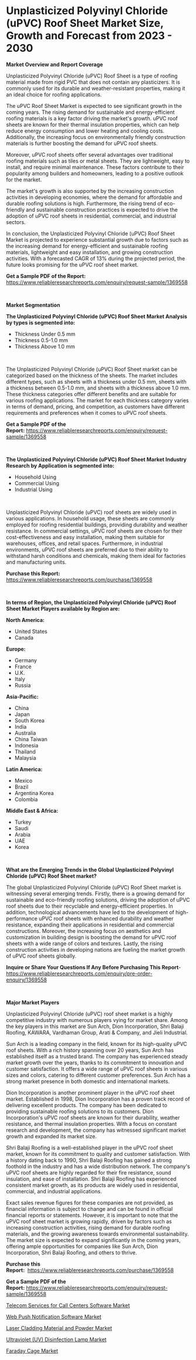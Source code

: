 <p><h1>Unplasticized Polyvinyl Chloride (uPVC) Roof Sheet Market Size, Growth and Forecast from 2023 - 2030</h1></p><p><strong>Market Overview and Report Coverage</strong></p>
<p><p>Unplasticized Polyvinyl Chloride (uPVC) Roof Sheet is a type of roofing material made from rigid PVC that does not contain any plasticizers. It is commonly used for its durable and weather-resistant properties, making it an ideal choice for roofing applications.</p><p>The uPVC Roof Sheet Market is expected to see significant growth in the coming years. The rising demand for sustainable and energy-efficient roofing materials is a key factor driving the market's growth. uPVC roof sheets are known for their thermal insulation properties, which can help reduce energy consumption and lower heating and cooling costs. Additionally, the increasing focus on environmentally friendly construction materials is further boosting the demand for uPVC roof sheets.</p><p>Moreover, uPVC roof sheets offer several advantages over traditional roofing materials such as tiles or metal sheets. They are lightweight, easy to install, and require minimal maintenance. These factors contribute to their popularity among builders and homeowners, leading to a positive outlook for the market.</p><p>The market's growth is also supported by the increasing construction activities in developing economies, where the demand for affordable and durable roofing solutions is high. Furthermore, the rising trend of eco-friendly and sustainable construction practices is expected to drive the adoption of uPVC roof sheets in residential, commercial, and industrial sectors.</p><p>In conclusion, the Unplasticized Polyvinyl Chloride (uPVC) Roof Sheet Market is projected to experience substantial growth due to factors such as the increasing demand for energy-efficient and sustainable roofing materials, lightweight and easy installation, and growing construction activities. With a forecasted CAGR of 13% during the projected period, the future looks promising for the uPVC roof sheet market.</p></p>
<p><strong>Get a Sample PDF of the Report:</strong> <a href="https://www.reliableresearchreports.com/enquiry/request-sample/1369558">https://www.reliableresearchreports.com/enquiry/request-sample/1369558</a></p>
<p>&nbsp;</p>
<p><strong>Market Segmentation</strong></p>
<p><strong>The Unplasticized Polyvinyl Chloride (uPVC) Roof Sheet Market Analysis by types is segmented into:</strong></p>
<p><ul><li>Thickness Under 0.5 mm</li><li>Thickness 0.5-1.0 mm</li><li>Thickness Above 1.0 mm</li></ul></p>
<p>&nbsp;</p>
<p><p>The Unplasticized Polyvinyl Chloride (uPVC) Roof Sheet market can be categorized based on the thickness of the sheets. The market includes different types, such as sheets with a thickness under 0.5 mm, sheets with a thickness between 0.5-1.0 mm, and sheets with a thickness above 1.0 mm. These thickness categories offer different benefits and are suitable for various roofing applications. The market for each thickness category varies in terms of demand, pricing, and competition, as customers have different requirements and preferences when it comes to uPVC roof sheets.</p></p>
<p><strong>Get a Sample PDF of the Report:</strong>&nbsp;<a href="https://www.reliableresearchreports.com/enquiry/request-sample/1369558">https://www.reliableresearchreports.com/enquiry/request-sample/1369558</a></p>
<p>&nbsp;</p>
<p><strong>The Unplasticized Polyvinyl Chloride (uPVC) Roof Sheet Market Industry Research by Application is segmented into:</strong></p>
<p><ul><li>Household Using</li><li>Commercial Using</li><li>Industrial Using</li></ul></p>
<p>&nbsp;</p>
<p><p>Unplasticized Polyvinyl Chloride (uPVC) roof sheets are widely used in various applications. In household usage, these sheets are commonly employed for roofing residential buildings, providing durability and weather resistance. In commercial settings, uPVC roof sheets are chosen for their cost-effectiveness and easy installation, making them suitable for warehouses, offices, and retail spaces. Furthermore, in industrial environments, uPVC roof sheets are preferred due to their ability to withstand harsh conditions and chemicals, making them ideal for factories and manufacturing units.</p></p>
<p><strong>Purchase this Report:</strong>&nbsp; <a href="https://www.reliableresearchreports.com/purchase/1369558">https://www.reliableresearchreports.com/purchase/1369558</a></p>
<p>&nbsp;</p>
<p><strong>In terms of Region, the Unplasticized Polyvinyl Chloride (uPVC) Roof Sheet Market Players available by Region are:</strong></p>
<p>
    <p> <strong> North America: </strong>
        <ul>
            <li>United States</li>
            <li>Canada</li>
        </ul>
        </p> 
    <p> <strong> Europe: </strong>
        <ul>
            <li>Germany</li>
            <li>France</li>
            <li>U.K.</li>
            <li>Italy</li>
            <li>Russia</li>
        </ul>
        </p> 
    <p> <strong> Asia-Pacific: </strong>
        <ul>
            <li>China</li>
            <li>Japan</li>
            <li>South Korea</li>
            <li>India</li>
            <li>Australia</li>
            <li>China Taiwan</li>
            <li>Indonesia</li>
            <li>Thailand</li>
            <li>Malaysia</li>
        </ul>
        </p> 
    <p> <strong> Latin America: </strong>
        <ul>
            <li>Mexico</li>
            <li>Brazil</li>
            <li>Argentina Korea</li>
            <li>Colombia</li>
        </ul>
        </p> 
    <p> <strong> Middle East & Africa: </strong>
        <ul>
            <li>Turkey</li>
            <li>Saudi</li>
            <li>Arabia</li>
            <li>UAE</li>
            <li>Korea</li>
        </ul>
    </p>
    </p>
<p>&nbsp;</p>
<p><strong>What are the Emerging Trends in the Global Unplasticized Polyvinyl Chloride (uPVC) Roof Sheet market?</strong></p>
<p><p>The global Unplasticized Polyvinyl Chloride (uPVC) Roof Sheet market is witnessing several emerging trends. Firstly, there is a growing demand for sustainable and eco-friendly roofing solutions, driving the adoption of uPVC roof sheets due to their recyclable and energy-efficient properties. In addition, technological advancements have led to the development of high-performance uPVC roof sheets with enhanced durability and weather resistance, expanding their applications in residential and commercial constructions. Moreover, the increasing focus on aesthetics and customization in building design is boosting the demand for uPVC roof sheets with a wide range of colors and textures. Lastly, the rising construction activities in developing nations are fueling the market growth of uPVC roof sheets globally.</p></p>
<p><strong>Inquire or Share Your Questions If Any Before Purchasing This Report</strong>- <a href="https://www.reliableresearchreports.com/enquiry/pre-order-enquiry/1369558">https://www.reliableresearchreports.com/enquiry/pre-order-enquiry/1369558</a></p>
<p>&nbsp;</p>
<p><strong>Major Market Players</strong></p>
<p><p>Unplasticized Polyvinyl Chloride (uPVC) roof sheet market is a highly competitive industry with numerous players vying for market share. Among the key players in this market are Sun Arch, Dion Incorporation, Shri Balaji Roofing, KAWARA, Vardhaman Group, Arati & Company, and Jieli Industrial.</p><p>Sun Arch is a leading company in the field, known for its high-quality uPVC roof sheets. With a rich history spanning over 20 years, Sun Arch has established itself as a trusted brand. The company has experienced steady market growth over the years, thanks to its commitment to innovation and customer satisfaction. It offers a wide range of uPVC roof sheets in various sizes and colors, catering to different customer preferences. Sun Arch has a strong market presence in both domestic and international markets.</p><p>Dion Incorporation is another prominent player in the uPVC roof sheet market. Established in 1998, Dion Incorporation has a proven track record of delivering excellent products. The company has been dedicated to providing sustainable roofing solutions to its customers. Dion Incorporation's uPVC roof sheets are known for their durability, weather resistance, and thermal insulation properties. With a focus on constant research and development, the company has witnessed significant market growth and expanded its market size.</p><p>Shri Balaji Roofing is a well-established player in the uPVC roof sheet market, known for its commitment to quality and customer satisfaction. With a history dating back to 1990, Shri Balaji Roofing has gained a strong foothold in the industry and has a wide distribution network. The company's uPVC roof sheets are highly regarded for their fire resistance, sound insulation, and ease of installation. Shri Balaji Roofing has experienced consistent market growth, as its products are widely used in residential, commercial, and industrial applications.</p><p>Exact sales revenue figures for these companies are not provided, as financial information is subject to change and can be found in official financial reports or statements. However, it is important to note that the uPVC roof sheet market is growing rapidly, driven by factors such as increasing construction activities, rising demand for durable roofing materials, and the growing awareness towards environmental sustainability. The market size is expected to expand significantly in the coming years, offering ample opportunities for companies like Sun Arch, Dion Incorporation, Shri Balaji Roofing, and others to thrive.</p></p>
<p><strong>Purchase this Report:</strong>&nbsp;&nbsp;<a href="https://www.reliableresearchreports.com/purchase/1369558">https://www.reliableresearchreports.com/purchase/1369558</a></p>
<p></p>
<p><strong>Get a Sample PDF of the Report:</strong>&nbsp;<a href="https://www.reliableresearchreports.com/enquiry/request-sample/1369558">https://www.reliableresearchreports.com/enquiry/request-sample/1369558</a></p>
<p><p><a href="https://medium.com/@dellkoepp/telecom-services-for-call-centers-software-market-size-cagr-trends-2024-2030-03a0aca43309">Telecom Services for Call Centers Software Market</a></p><p><a href="https://medium.com/@thadnader/web-push-notification-software-market-size-cagr-trends-2024-2030-e63c49546ec7">Web Push Notification Software Market</a></p><p><a href="https://github.com/maliyahmorrow6654/Market-Research-Report-List-1/blob/main/laser-cladding-material-and-powder-market.md">Laser Cladding Material and Powder Market</a></p><p><a href="https://github.com/deliacustodio40/Market-Research-Report-List-1/blob/main/ultraviolet-uv-disinfection-lamp-market.md">Ultraviolet (UV) Disinfection Lamp Market</a></p><p><a href="https://www.linkedin.com/pulse/faraday-cage-market-size-share-global-analysis-report-hv5ue/">Faraday Cage Market</a></p></p>
